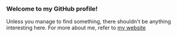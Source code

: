 ### Welcome to my GitHub profile! 

Unless you manage to find something, there shouldn't be anything interesting here. For more about me, refer to [my website](https://sokzkomucha.xyz)
